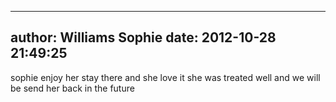 
---
author: Williams Sophie
date: 2012-10-28 21:49:25
---
sophie enjoy her stay there and she love it she was treated well and we will be send her back in the future


